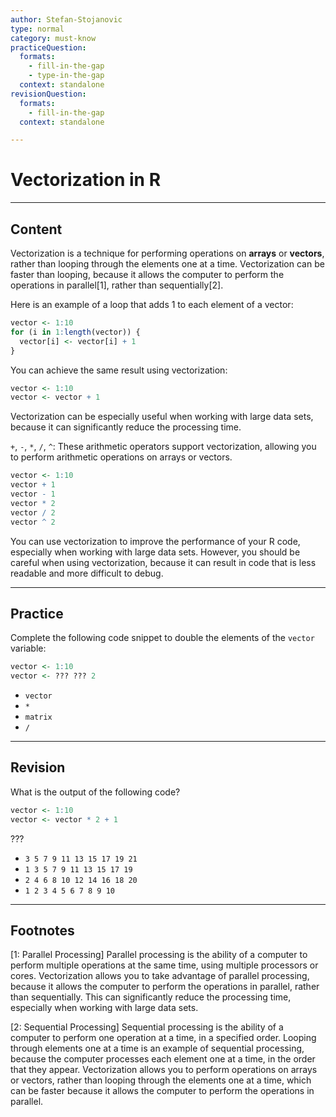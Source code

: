 ```yaml
---
author: Stefan-Stojanovic
type: normal
category: must-know
practiceQuestion:
  formats:
    - fill-in-the-gap
    - type-in-the-gap
  context: standalone
revisionQuestion:
  formats:
    - fill-in-the-gap
  context: standalone

---
```


# Vectorization in R

---

## Content

Vectorization is a technique for performing operations on **arrays** or **vectors**, rather than looping through the elements one at a time. Vectorization can be faster than looping, because it allows the computer to perform the operations in parallel[1], rather than sequentially[2].

Here is an example of a loop that adds 1 to each element of a vector:
```r
vector <- 1:10
for (i in 1:length(vector)) {
  vector[i] <- vector[i] + 1
}
```

You can achieve the same result using vectorization:
```r
vector <- 1:10
vector <- vector + 1
```

Vectorization can be especially useful when working with large data sets, because it can significantly reduce the processing time.

`+`, `-`, `*`, `/`, `^`: These arithmetic operators support vectorization, allowing you to perform arithmetic operations on arrays or vectors.
```r
vector <- 1:10
vector + 1
vector - 1
vector * 2
vector / 2
vector ^ 2
```


You can use vectorization to improve the performance of your R code, especially when working with large data sets. However, you should be careful when using vectorization, because it can result in code that is less readable and more difficult to debug.


---
## Practice

Complete the following code snippet to double the elements of the `vector` variable:

```r
vector <- 1:10
vector <- ??? ??? 2
```

- `vector`
- `*`
- `matrix`
- `/`

---
## Revision

What is the output of the following code?

```r
vector <- 1:10
vector <- vector * 2 + 1
```

???

- `3 5 7 9 11 13 15 17 19 21`
- `1 3 5 7 9 11 13 15 17 19`
- `2 4 6 8 10 12 14 16 18 20`
- `1 2 3 4 5 6 7 8 9 10`

---
## Footnotes

[1: Parallel Processing]
Parallel processing is the ability of a computer to perform multiple operations at the same time, using multiple processors or cores. Vectorization allows you to take advantage of parallel processing, because it allows the computer to perform the operations in parallel, rather than sequentially. This can significantly reduce the processing time, especially when working with large data sets.

[2: Sequential Processing]
Sequential processing is the ability of a computer to perform one operation at a time, in a specified order. Looping through elements one at a time is an example of sequential processing, because the computer processes each element one at a time, in the order that they appear. Vectorization allows you to perform operations on arrays or vectors, rather than looping through the elements one at a time, which can be faster because it allows the computer to perform the operations in parallel.